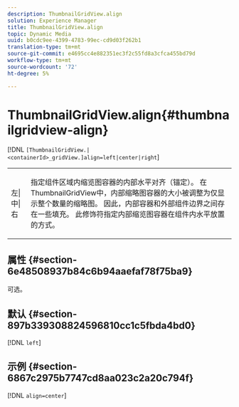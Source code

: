 ```yaml
---
description: ThumbnailGridView.align
solution: Experience Manager
title: ThumbnailGridView.align
topic: Dynamic Media
uuid: b0cdc9ee-4399-4783-99ec-cd9d03f262b1
translation-type: tm+mt
source-git-commit: e4695cc4e882351ec3f2c55fd8a3cfca455bd79d
workflow-type: tm+mt
source-wordcount: '72'
ht-degree: 5%

---
```



# ThumbnailGridView.align{#thumbnailgridview-align}

[!DNL `[ThumbnailGridView.|<containerId>_gridView.]align=left|center|right`]

<table id="table_95890560230C48BBB03A8082F56382CA"> 
 <tbody> 
  <tr> 
   <td> <p> <span class="codeph"> 左|中|右</span> </p> </td> 
   <td> <p> 指定组件区域内缩览图容器的内部水平对齐（锚定）。 在ThumbnailGridView中，内部缩略图容器的大小被调整为仅显示整个数量的缩略图。 因此，内部容器和外部组件边界之间存在一些填充。 此修饰符指定内部缩览图容器在组件内水平放置的方式。 </p> </td> 
  </tr> 
 </tbody> 
</table>

## 属性 {#section-6e48508937b84c6b94aaefaf78f75ba9}

可选。

## 默认 {#section-897b339308824596810cc1c5fbda4bd0}

[!DNL `left`]

## 示例 {#section-6867c2975b7747cd8aa023c2a20c794f}

[!DNL `align=center`]
